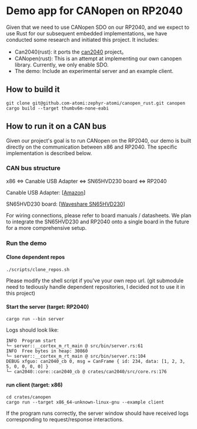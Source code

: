 # Demo app for CANopen on RP2040

Given that we need to use CANopen SDO on our RP2040, and we expect to use Rust for our subsequent embedded implementations, we have conducted some research and initiated this project. It includes:

- Can2040(rust): it ports the [can2040](https://github.com/KevinOConnor/can2040) project。
- CANopen(rust): This is an attempt at implementing our own canopen library. Currently, we only enable SDO.
- The demo: Include an experimental server and an example client.

## How to build it
```shell
git clone git@github.com-atomi:zephyr-atomi/canopen_rust.git canopen
cargo build --target thumbv6m-none-eabi
```

## How to run it on a CAN bus
Given our project's goal is to run CANopen on the RP2040, our demo is built directly on the communication between x86 and RP2040. The specific implementation is described below.

### CAN bus structure
x86 <=> Canable USB Adapter <=> SN65HVD230 board <=> RP2040

Canable USB Adapter: [[Amazon](https://www.amazon.com/PRIZOM-Converter-Debugger-Analyzer-Candlelight/dp/B0CD6QFQXH/ref=sr_1_6?crid=2TGJJD1KV2Z36&keywords=CANable&qid=1696911666&sprefix=canable%2Caps%2C353&sr=8-6&th=1)]

SN65HVD230 board: [[Waveshare SN65HVD230](https://www.amazon.com/SN65HVD230-CAN-Board-Communication-Development/dp/B00KM6XMXO/ref=sr_1_2?crid=2I4ZLTIPIB93Q&keywords=SN65HVD230+waveshare&qid=1696911860&sprefix=sn65hvd230+waveshar%2Caps%2C146&sr=8-2)]

For wiring connections, please refer to board manuals / datasheets. We plan to integrate the SN65HVD230 and RP2040 onto a single board in the future for a more comprehensive setup.

### Run the demo

#### Clone dependent repos
```shell
./scripts/clone_repos.sh
```
Please modify the shell script if you've your own repo url. (git submodule need to tediously handle dependent repositories, I decided not to use it in this project)

#### Start the server (target: RP2040)
```shell
cargo run --bin server
```

Logs should look like:
```text
INFO  Program start
└─ server::__cortex_m_rt_main @ src/bin/server.rs:61
INFO  Free bytes in heap: 30860
└─ server::__cortex_m_rt_main @ src/bin/server.rs:104
DEBUG xfguo: can2040_cb 0, msg = CanFrame { id: 234, data: [1, 2, 3, 5, 0, 0, 0, 0] }
└─ can2040::core::can2040_cb @ crates/can2040/src/core.rs:176
```

#### run client (target: x86)
```shell
cd crates/canopen
cargo run --target x86_64-unknown-linux-gnu --example client
```
If the program runs correctly, the server window should have received logs corresponding to request/response interactions.
